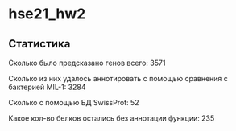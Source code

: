# hse21_hw2

## Статистика

Cколько было предсказано генов всего: 3571

Cколько из них удалось аннотировать с помощью сравнения с бактерией MIL-1: 3284

Cколько с помощью БД SwissProt: 52

Какое кол-во белков остались без аннотации функции: 235

